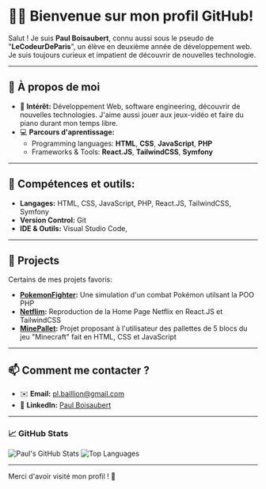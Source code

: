 # 👨‍💻 Bienvenue sur mon profil GitHub!

Salut ! Je suis **Paul Boisaubert**, connu aussi sous le pseudo de "**LeCodeurDeParis**", un élève en deuxième année de développement web. Je suis toujours curieux et impatient de découvrir de nouvelles technologie.

---

## 🚀 À propos de moi
- 🌟 **Intérêt:** Développement Web, software engineering, découvrir de nouvelles technologies. J'aime aussi jouer aux jeux-vidéo et faire du piano durant mon temps libre.
- 💻 **Parcours d'aprentissage:** 
  - Programming languages: **HTML**, **CSS**, **JavaScript**, **PHP**
  - Frameworks & Tools:  **React.JS**, **TailwindCSS**, **Symfony**

---

## 🔨 Compétences et outils:
- **Langages:**   HTML, CSS, JavaScript, PHP, React.JS, TailwindCSS, Symfony
- **Version Control:** Git
- **IDE & Outils:** Visual Studio Code, 

---

## 🌟 Projects
Certains de mes projets favoris:
- **[PokemonFighter](#):** Une simulation d'un combat Pokémon utilsant la POO PHP
- **[Netflim](#):** Reproduction de la Home Page Netflix en React.JS et TailwindCSS
- **[MinePallet](#):** Projet proposant à l'utilisateur des pallettes de 5 blocs du jeu "Minecraft" fait en HTML, CSS et JavaScript

---

## 📫 Comment me contacter ?
- ✉️ **Email:** [pl.baillion@gmail.com](mailto:pl.baillion@gmail.com)
- 💼 **LinkedIn:** [Paul Boisaubert](https://linkedin.com/in/paul-boisaubert-baillion-a03791291)

---

### 📈 GitHub Stats
![Paul's GitHub Stats](https://github-readme-stats.vercel.app/api?username=LeCodeurDeParis&show_icons=true&theme=radical)
![Top Languages](https://github-readme-stats.vercel.app/api/top-langs/?username=LeCodeurDeParis&layout=compact&theme=radical)

---

Merci d'avoir visité mon profil ! 🚀
